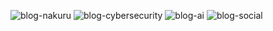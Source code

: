 ![blog-nakuru](https://github.com/user-attachments/assets/4fa9b6bd-de3d-4bba-983b-a07633477d02)
![blog-cybersecurity](https://github.com/user-attachments/assets/ebecb325-1f5c-40b0-b422-54334edf7d11)
![blog-ai](https://github.com/user-attachments/assets/75786e0f-ffa4-4398-8223-82c221afd76b)
![blog-social](https://github.com/user-attachments/assets/d94d2177-3c17-4379-9b49-920dc391597e)
